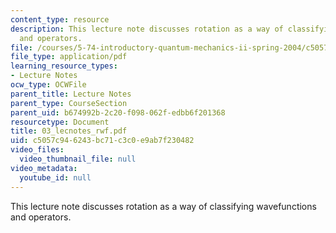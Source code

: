 ```yaml
---
content_type: resource
description: This lecture note discusses rotation as a way of classifying wavefunctions
  and operators.
file: /courses/5-74-introductory-quantum-mechanics-ii-spring-2004/c5057c946243bc71c3c0e9ab7f230482_03_lecnotes_rwf.pdf
file_type: application/pdf
learning_resource_types:
- Lecture Notes
ocw_type: OCWFile
parent_title: Lecture Notes
parent_type: CourseSection
parent_uid: b674992b-2c20-f098-062f-edbb6f201368
resourcetype: Document
title: 03_lecnotes_rwf.pdf
uid: c5057c94-6243-bc71-c3c0-e9ab7f230482
video_files:
  video_thumbnail_file: null
video_metadata:
  youtube_id: null
---
```

This lecture note discusses rotation as a way of classifying wavefunctions and operators.

